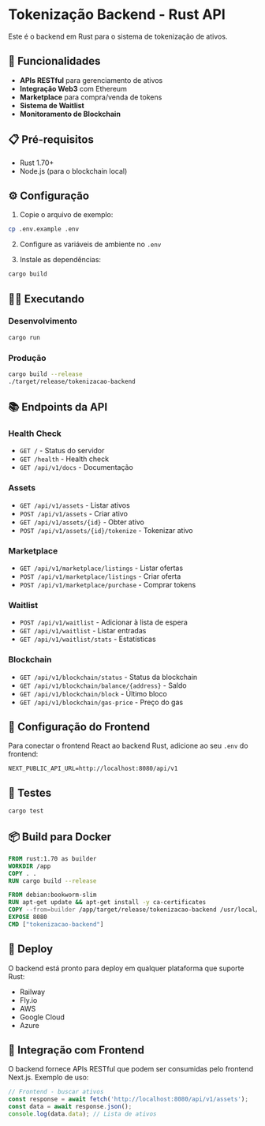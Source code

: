 # Tokenização Backend - Rust API

Este é o backend em Rust para o sistema de tokenização de ativos.

## 🚀 Funcionalidades

- **APIs RESTful** para gerenciamento de ativos
- **Integração Web3** com Ethereum
- **Marketplace** para compra/venda de tokens
- **Sistema de Waitlist**
- **Monitoramento de Blockchain**

## 📋 Pré-requisitos

- Rust 1.70+
- Node.js (para o blockchain local)

## ⚙️ Configuração

1. Copie o arquivo de exemplo:
```bash
cp .env.example .env
```

2. Configure as variáveis de ambiente no `.env`

3. Instale as dependências:
```bash
cargo build
```

## 🏃‍♂️ Executando

### Desenvolvimento
```bash
cargo run
```

### Produção
```bash
cargo build --release
./target/release/tokenizacao-backend
```

## 📚 Endpoints da API

### Health Check
- `GET /` - Status do servidor
- `GET /health` - Health check
- `GET /api/v1/docs` - Documentação

### Assets
- `GET /api/v1/assets` - Listar ativos
- `POST /api/v1/assets` - Criar ativo
- `GET /api/v1/assets/{id}` - Obter ativo
- `POST /api/v1/assets/{id}/tokenize` - Tokenizar ativo

### Marketplace
- `GET /api/v1/marketplace/listings` - Listar ofertas
- `POST /api/v1/marketplace/listings` - Criar oferta
- `POST /api/v1/marketplace/purchase` - Comprar tokens

### Waitlist
- `POST /api/v1/waitlist` - Adicionar à lista de espera
- `GET /api/v1/waitlist` - Listar entradas
- `GET /api/v1/waitlist/stats` - Estatísticas

### Blockchain
- `GET /api/v1/blockchain/status` - Status da blockchain
- `GET /api/v1/blockchain/balance/{address}` - Saldo
- `GET /api/v1/blockchain/block` - Último bloco
- `GET /api/v1/blockchain/gas-price` - Preço do gas

## 🔧 Configuração do Frontend

Para conectar o frontend React ao backend Rust, adicione ao seu `.env` do frontend:

```
NEXT_PUBLIC_API_URL=http://localhost:8080/api/v1
```

## 🧪 Testes

```bash
cargo test
```

## 📦 Build para Docker

```dockerfile
FROM rust:1.70 as builder
WORKDIR /app
COPY . .
RUN cargo build --release

FROM debian:bookworm-slim
RUN apt-get update && apt-get install -y ca-certificates
COPY --from=builder /app/target/release/tokenizacao-backend /usr/local/bin/
EXPOSE 8080
CMD ["tokenizacao-backend"]
```

## 🚀 Deploy

O backend está pronto para deploy em qualquer plataforma que suporte Rust:
- Railway
- Fly.io
- AWS
- Google Cloud
- Azure

## 🔄 Integração com Frontend

O backend fornece APIs RESTful que podem ser consumidas pelo frontend Next.js. Exemplo de uso:

```javascript
// Frontend - buscar ativos
const response = await fetch('http://localhost:8080/api/v1/assets');
const data = await response.json();
console.log(data.data); // Lista de ativos
```
